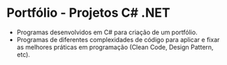 # Portfólio - Projetos C# .NET

- Programas desenvolvidos em C# para criação de um portfólio.
- Programas de diferentes complexidades de código para aplicar e fixar as melhores práticas em programação (Clean Code, Design Pattern, etc).
